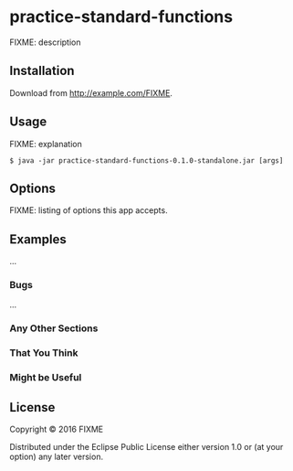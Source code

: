 # practice-standard-functions

FIXME: description

## Installation

Download from http://example.com/FIXME.

## Usage

FIXME: explanation

    $ java -jar practice-standard-functions-0.1.0-standalone.jar [args]

## Options

FIXME: listing of options this app accepts.

## Examples

...

### Bugs

...

### Any Other Sections
### That You Think
### Might be Useful

## License

Copyright © 2016 FIXME

Distributed under the Eclipse Public License either version 1.0 or (at
your option) any later version.

